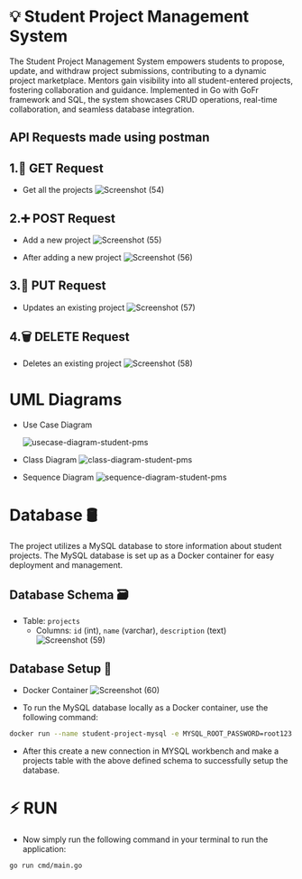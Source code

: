 # 💡 Student Project Management System

The Student Project Management System empowers students to propose, update, and withdraw project submissions, contributing to a dynamic project marketplace. Mentors gain visibility into all student-entered projects, fostering collaboration and guidance. Implemented in Go with GoFr framework and SQL, the system showcases CRUD operations, real-time collaboration, and seamless database integration.

## API Requests made using postman

## 1.🚀 GET Request
- Get all the projects
  ![Screenshot (54)](https://github.com/KRG17/zopsmart_go_prj/assets/109519365/59c15d0c-da5a-4364-80e0-2811e857b5ea)

## 2.➕ POST Request
- Add a new project
  ![Screenshot (55)](https://github.com/KRG17/zopsmart_go_prj/assets/109519365/4e2c85ef-75a2-4af9-982c-0b13a3a3a520)

- After adding a new project
  ![Screenshot (56)](https://github.com/KRG17/zopsmart_go_prj/assets/109519365/f7fe27ac-0c41-459a-8445-626ed6c3ddf9)


## 3.🔄 PUT Request
- Updates an existing project
![Screenshot (57)](https://github.com/KRG17/zopsmart_go_prj/assets/109519365/49dfb097-0c9b-41ca-877f-10267272b9d0)

## 4.🗑️ DELETE Request
- Deletes an existing project
![Screenshot (58)](https://github.com/KRG17/zopsmart_go_prj/assets/109519365/7faecf19-4dc8-41b5-ba36-f4242d8d8caf)

# UML Diagrams
- Use Case Diagram
  
  ![usecase-diagram-student-pms](https://github.com/KRG17/zopsmart_go_prj/assets/109519365/33158205-590e-4ac3-bfaa-00a36553dab4)
  
- Class Diagram
  ![class-diagram-student-pms](https://github.com/KRG17/zopsmart_go_prj/assets/109519365/9501eb1a-962b-4d2e-9401-cfe371f2d22a)

- Sequence Diagram
 ![sequence-diagram-student-pms](https://github.com/KRG17/zopsmart_go_prj/assets/109519365/c63ac020-c8ae-4429-92fa-0970bb4781ed)

# Database 🛢️

The project utilizes a MySQL database to store information about student projects. The MySQL database is set up as a Docker container for easy deployment and management.

## Database Schema 🗃️
- Table: `projects`
  - Columns: `id` (int), `name` (varchar), `description` (text)
![Screenshot (59)](https://github.com/KRG17/zopsmart_go_prj/assets/109519365/a231f36d-7303-4730-ba43-e3fd51f2d576)


## Database Setup 🐳
- Docker Container
![Screenshot (60)](https://github.com/KRG17/zopsmart_go_prj/assets/109519365/58c84e1d-d7e1-46c3-84e0-64cf03dbac8a)

- To run the MySQL database locally as a Docker container, use the following command:
```bash
docker run --name student-project-mysql -e MYSQL_ROOT_PASSWORD=root123 -e MYSQL_DATABASE=student_project_db -p 3306:3306 -d mysql:8.0.30
```
- After this create a new connection in MYSQL workbench and make a projects table with the above defined schema to successfully setup the database.

# ⚡️ RUN
- Now simply run the following command in your terminal to run the application:
```bash
go run cmd/main.go
```
